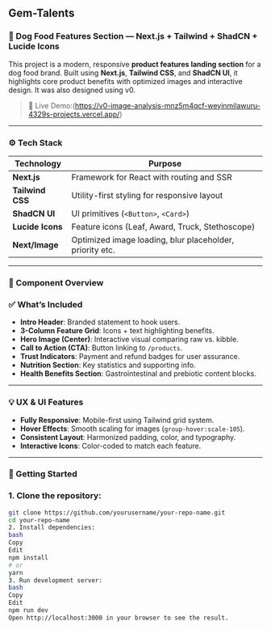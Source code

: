 ## Gem-Talents

### 🐶 Dog Food Features Section — Next.js + Tailwind + ShadCN + Lucide Icons

This project is a modern, responsive **product features landing section** for a dog food brand. Built using **Next.js**, **Tailwind CSS**, and **ShadCN UI**, it highlights core product benefits with optimized images and interactive design. It was also designed using v0.

> 📍 Live Demo:(https://v0-image-analysis-mnz5m4qcf-weyinmilawuru-4329s-projects.vercel.app/)

---

### ⚙️ Tech Stack

| Technology     | Purpose                                                  |
|----------------|----------------------------------------------------------|
| **Next.js**    | Framework for React with routing and SSR                 |
| **Tailwind CSS** | Utility-first styling for responsive layout           |
| **ShadCN UI**  | UI primitives (`<Button>`, `<Card>`)                     |
| **Lucide Icons** | Feature icons (Leaf, Award, Truck, Stethoscope)       |
| **Next/Image** | Optimized image loading, blur placeholder, priority etc. |

---

### 🧩 Component Overview

### ✅ What’s Included

- **Intro Header**: Branded statement to hook users.
- **3-Column Feature Grid**: Icons + text highlighting benefits.
- **Hero Image (Center)**: Interactive visual comparing raw vs. kibble.
- **Call to Action (CTA)**: Button linking to `/products`.
- **Trust Indicators**: Payment and refund badges for user assurance.
- **Nutrition Section**: Key statistics and supporting info.
- **Health Benefits Section**: Gastrointestinal and prebiotic content blocks.

---

### 💡 UX & UI Features

- **Fully Responsive**: Mobile-first using Tailwind grid system.
- **Hover Effects**: Smooth scaling for images (`group-hover:scale-105`).
- **Consistent Layout**: Harmonized padding, color, and typography.
- **Interactive Icons**: Color-coded to match each feature.

---

### 🧪 Getting Started

### 1. Clone the repository:

```bash
git clone https://github.com/yourusername/your-repo-name.git
cd your-repo-name
2. Install dependencies:
bash
Copy
Edit
npm install
# or
yarn
3. Run development server:
bash
Copy
Edit
npm run dev
Open http://localhost:3000 in your browser to see the result.

